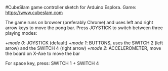 #CubeSlam game controller sketch for Arduino Esplora.
Game: https://www.cubeslam.com

The game runs on browser (preferably Chrome) and uses left and right arrow keys to move the pong bar.
Press JOYSTICK to switch between three playing modes:

  +*mode 0*: JOYSTICK (default)
  +*mode 1*: BUTTONS, uses the SWITCH 2 (left arrow) and the SWITCH 4 (right arrow)
  +*mode 2*: ACCELEROMETER, move the board on X-Axe to move the bar

For space key, press: SWITCH 1 + SWITCH 4
